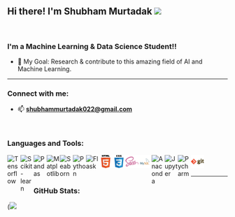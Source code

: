 ## **Hi there! I'm Shubham Murtadak <img src="https://media.giphy.com/media/3ohhwMDyS6rv3sB8yI/giphy.gif" width=50 hight=50>**

<br>

### **I'm a Machine Learning & Data Science Student**!!

- :robot: My Goal: Research & contribute to this amazing field of AI and Machine Learning.

-----
### Connect with me:

- 📫 **shubhammurtadak022@gmail.com**


<br>

### Languages and Tools:
[<img align="left"  alt="Tensorflow" width="30px" src="https://user-images.githubusercontent.com/75840165/113471283-0aea1a00-9479-11eb-82e3-b9264ffe9aab.png"/>][tensorflow]
[<img align="left" alt="Scikit-learn" width="30px" src="https://user-images.githubusercontent.com/75840165/113471281-09205680-9479-11eb-9947-e712f7dd33f7.png" />][sklearn]
[<img align="left" alt="Pandas" width="30px" src="https://user-images.githubusercontent.com/75840165/113471285-0c1b4700-9479-11eb-9060-01f171b3b562.png" />][pandas]
[<img align="left" alt="Matplotlib" width="30px" src="https://user-images.githubusercontent.com/75840165/113471284-0b82b080-9479-11eb-98a0-bed08a493efb.png" />](https://matplotlib.org/)
[<img align="left" alt="Seaborn" width="30px" src="https://user-images.githubusercontent.com/75840165/113471386-8ba91600-9479-11eb-858b-432a30e66c4c.png" />](https://seaborn.pydata.org/)
[<img align="left" alt="Python" width="30px" src="https://user-images.githubusercontent.com/75840165/113471914-3f5fd500-947d-11eb-846d-c9a1030de47d.png" />](https://www.python.org/)
[<img align="left" alt="Flask" width="30px" src="https://user-images.githubusercontent.com/75840165/113471874-f019a480-947c-11eb-9757-01e239bf340a.png" />](https://flask.palletsprojects.com/en/1.1.x/)

[<img align="left" alt="HTML5" width="30px" src="https://raw.githubusercontent.com/github/explore/80688e429a7d4ef2fca1e82350fe8e3517d3494d/topics/html/html.png" />](https://www.w3schools.com/html/)
[<img align="left" alt="CSS3" width="30px" src="https://raw.githubusercontent.com/github/explore/80688e429a7d4ef2fca1e82350fe8e3517d3494d/topics/css/css.png" />](https://www.w3schools.com/css/default.asp)
[<img align="left" alt="Sass" width="30px" src="https://raw.githubusercontent.com/github/explore/80688e429a7d4ef2fca1e82350fe8e3517d3494d/topics/sass/sass.png" />](https://sass-lang.com/documentation/syntax)
[<img align="left" alt="MySQL" width="30px" src="https://raw.githubusercontent.com/github/explore/80688e429a7d4ef2fca1e82350fe8e3517d3494d/topics/mysql/mysql.png" />](https://www.mysql.com/)

[<img align="left" alt="Anaconda" width="30px" src="https://user-images.githubusercontent.com/75840165/113471448-eb9fbc80-9479-11eb-8590-c52a359c7ede.png" />](https://www.anaconda.com/)
[<img align="left" alt="Jupyter" width="30px" src="https://user-images.githubusercontent.com/75840165/113471503-5650f800-947a-11eb-9039-5d3b7cdc2c53.png" />](https://jupyter.org/)
[<img align="left" alt="Pycharm" width="30px" src="https://user-images.githubusercontent.com/75840165/113471548-c3fd2400-947a-11eb-8b5b-bd5bc3886cc0.png" />](https://www.jetbrains.com/pycharm/)

[<img align="left" alt="Git" width="30px" src="https://raw.githubusercontent.com/github/explore/80688e429a7d4ef2fca1e82350fe8e3517d3494d/topics/git/git.png" />][webdevplaylist]

<br />
<br />

---

<!-- Links -->
[linkedin]: https://www.linkedin.com/in/shubham-murtadak/
[github]: https://github.com/shubham-murtadak
[tensorflow]: https://www.tensorflow.org/
[sklearn]: https://scikit-learn.org/stable/index.html
[pandas]: https://pandas.pydata.org/
[webdevplaylist]: https://www.youtube.com/playlist?list=PLkwxH9e_vrAJ0WbEsFA9W3I1W-g_BTsbt
[medium]: https://adityashirsath.medium.com/
[gmail]: shubhammurtadak022@gmail.com

### GitHub Stats:
(![](http://github-profile-summary-cards.vercel.app/api/cards/profile-details?username=shubham-murtadak&theme=ayu_mirage)


